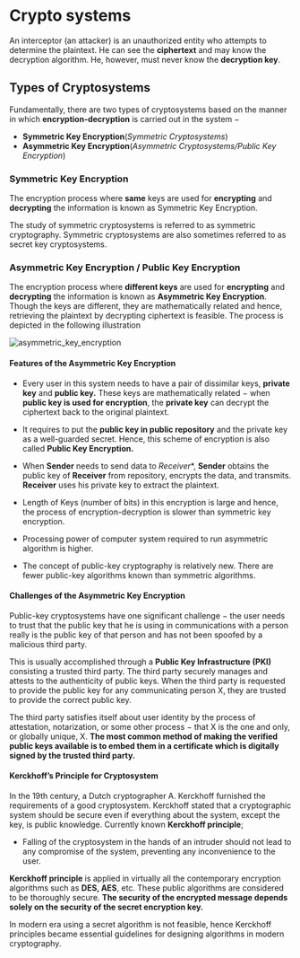 # Crypto systems

An interceptor (an attacker) is an unauthorized entity who attempts to determine the plaintext. He can see the
**ciphertext** and may know the decryption algorithm. He, however, must never know the **decryption key**.

## Types of Cryptosystems

Fundamentally, there are two types of cryptosystems based on the manner in which **encryption-decryption** is carried out in
the system −

- **Symmetric Key Encryption**(*Symmetric Cryptosystems*)
- **Asymmetric Key Encryption**(*Asymmetric Cryptosystems/Public Key Encryption*)

### Symmetric Key Encryption

The encryption process where **same** keys are used for **encrypting** and **decrypting** the information is known as
Symmetric Key Encryption.

The study of symmetric cryptosystems is referred to as symmetric cryptography. Symmetric cryptosystems are also
sometimes referred to as secret key cryptosystems.

### Asymmetric Key Encryption / Public Key Encryption

The encryption process where **different keys** are used for **encrypting** and **decrypting** the information is known
as
**Asymmetric Key Encryption**. Though the keys are different, they are mathematically related and hence, retrieving the
plaintext by decrypting ciphertext is feasible. The process is depicted in the following illustration

![asymmetric_key_encryption](https://www.tutorialspoint.com/cryptography/images/asymmetric_key_encryption.jpg)

#### Features of the Asymmetric Key Encryption

- Every user in this system needs to have a pair of dissimilar keys, **private key** and **public key.** These keys are
  mathematically related − when **public key is used for encryption**, the **private key** can decrypt the ciphertext
  back to the original plaintext.

- It requires to put the **public key in public repository** and the private key as a well-guarded secret. Hence, this
  scheme of encryption is also called **Public Key Encryption.**

- When **Sender** needs to send data to *Receiver**, **Sender** obtains the public key of **Receiver** from repository, encrypts the data, and
  transmits. **Receiver** uses his private key to extract the plaintext.

- Length of Keys (number of bits) in this encryption is large and hence, the process of encryption-decryption is slower
  than symmetric key encryption.

- Processing power of computer system required to run asymmetric algorithm is higher.

- The concept of public-key cryptography is relatively new. There are fewer public-key algorithms known than symmetric
  algorithms.

#### Challenges of the Asymmetric Key Encryption

Public-key cryptosystems have one significant challenge − the user needs to trust that the public key that he is using
in communications with a person really is the public key of that person and has not been spoofed by a malicious third
party.

This is usually accomplished through a **Public Key Infrastructure (PKI)** consisting a trusted third party. The third
party
securely manages and attests to the authenticity of public keys. When the third party is requested to provide the public
key for any communicating person X, they are trusted to provide the correct public key.

The third party satisfies itself about user identity by the process of attestation, notarization, or some other process
− that X is the one and only, or globally unique, X. **The most common method of making the verified public keys
available
is to embed them in a certificate which is digitally signed by the trusted third party.**

#### Kerckhoff’s Principle for Cryptosystem

In the 19th century, a Dutch cryptographer A. Kerckhoff furnished the requirements of a good cryptosystem. Kerckhoff
stated that a cryptographic system should be secure even if everything about the system, except the key, is public
knowledge. Currently known  **Kerckhoff principle**;

- Falling of the cryptosystem in the hands of an intruder should not lead to any compromise of the system, preventing
  any inconvenience to the user.

**Kerckhoff principle** is applied in virtually all the contemporary encryption algorithms such as **DES, AES**, etc.
These public algorithms are considered to be thoroughly secure. **The
security of the encrypted message depends solely on the security of the secret encryption key.**

In modern era using a secret
algorithm is not feasible, hence Kerckhoff principles became essential guidelines for designing algorithms in modern
cryptography.
